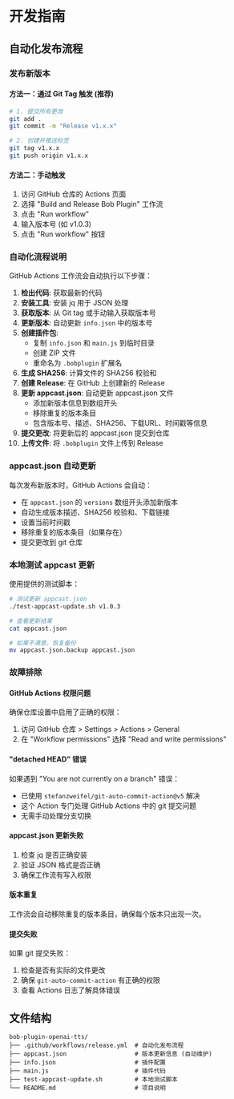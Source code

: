 # 开发指南

## 自动化发布流程

### 发布新版本

#### 方法一：通过 Git Tag 触发 (推荐)
```bash
# 1. 提交所有更改
git add .
git commit -m "Release v1.x.x"

# 2. 创建并推送标签
git tag v1.x.x
git push origin v1.x.x
```

#### 方法二：手动触发
1. 访问 GitHub 仓库的 Actions 页面
2. 选择 "Build and Release Bob Plugin" 工作流
3. 点击 "Run workflow"
4. 输入版本号 (如 v1.0.3)
5. 点击 "Run workflow" 按钮

### 自动化流程说明

GitHub Actions 工作流会自动执行以下步骤：

1. **检出代码**: 获取最新的代码
2. **安装工具**: 安装 jq 用于 JSON 处理
3. **获取版本**: 从 Git tag 或手动输入获取版本号
4. **更新版本**: 自动更新 `info.json` 中的版本号
5. **创建插件包**: 
   - 复制 `info.json` 和 `main.js` 到临时目录
   - 创建 ZIP 文件
   - 重命名为 `.bobplugin` 扩展名
6. **生成 SHA256**: 计算文件的 SHA256 校验和
7. **创建 Release**: 在 GitHub 上创建新的 Release
8. **更新 appcast.json**: 自动更新 appcast.json 文件
   - 添加新版本信息到数组开头
   - 移除重复的版本条目
   - 包含版本号、描述、SHA256、下载URL、时间戳等信息
9. **提交更改**: 将更新后的 appcast.json 提交到仓库
10. **上传文件**: 将 `.bobplugin` 文件上传到 Release

### appcast.json 自动更新

每次发布新版本时，GitHub Actions 会自动：

- 在 `appcast.json` 的 `versions` 数组开头添加新版本
- 自动生成版本描述、SHA256 校验和、下载链接
- 设置当前时间戳
- 移除重复的版本条目（如果存在）
- 提交更改到 git 仓库

### 本地测试 appcast 更新

使用提供的测试脚本：

```bash
# 测试更新 appcast.json
./test-appcast-update.sh v1.0.3

# 查看更新结果
cat appcast.json

# 如果不满意，恢复备份
mv appcast.json.backup appcast.json
```

### 故障排除

#### GitHub Actions 权限问题
确保仓库设置中启用了正确的权限：
1. 访问 GitHub 仓库 > Settings > Actions > General
2. 在 "Workflow permissions" 选择 "Read and write permissions"

#### "detached HEAD" 错误
如果遇到 "You are not currently on a branch" 错误：
- 已使用 `stefanzweifel/git-auto-commit-action@v5` 解决
- 这个 Action 专门处理 GitHub Actions 中的 git 提交问题
- 无需手动处理分支切换

#### appcast.json 更新失败
1. 检查 jq 是否正确安装
2. 验证 JSON 格式是否正确
3. 确保工作流有写入权限

#### 版本重复
工作流会自动移除重复的版本条目，确保每个版本只出现一次。

#### 提交失败
如果 git 提交失败：
1. 检查是否有实际的文件更改
2. 确保 `git-auto-commit-action` 有正确的权限
3. 查看 Actions 日志了解具体错误

## 文件结构

```
bob-plugin-openai-tts/
├── .github/workflows/release.yml  # 自动化发布流程
├── appcast.json                   # 版本更新信息 (自动维护)
├── info.json                      # 插件配置
├── main.js                        # 插件代码
├── test-appcast-update.sh         # 本地测试脚本
└── README.md                      # 项目说明
```
